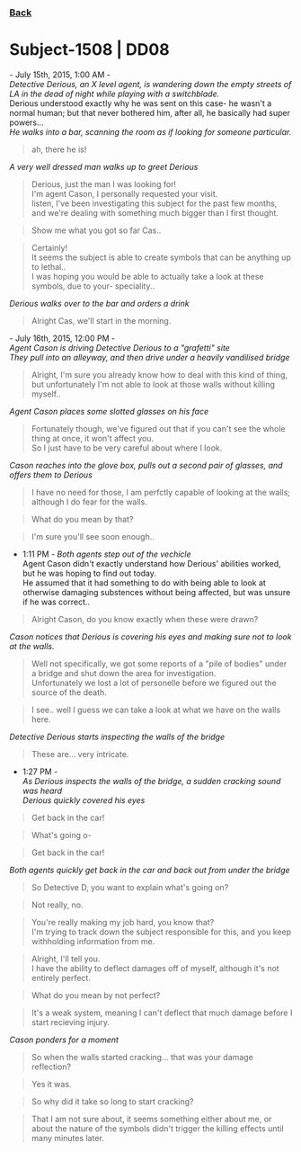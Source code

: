### [Back](https://iredsc.github.io/nova-49/)
# Subject-1508 | DD08

\- July 15th, 2015, 1:00 AM -\
*Detective Derious, an X level agent, is wandering down the empty streets of LA in the dead of night while playing with a switchblade.*\
Derious understood exactly why he was sent on this case- he wasn't a normal human; but that never bothered him, after all, he basically had super powers...\
*He walks into a bar, scanning the room as if looking for someone particular.*
> ah, there he is!

*A very well dressed man walks up to greet Derious*

> Derious, just the man I was looking for!\
> I'm agent Cason, I personally requested your visit.\
> listen, I've been investigating this subject for the past few months, and we're dealing with something much bigger than I first thought.

> Show me what you got so far Cas..

> Certainly!\
> It seems the subject is able to create symbols that can be anything up to lethal..\
> I was hoping you would be able to actually take a look at these symbols, due to your- speciality..

*Derious walks over to the bar and orders a drink*

> Alright Cas, we'll start in the morning.

\- July 16th, 2015, 12:00 PM -\
*Agent Cason is driving Detective Derious to a "grafetti" site*\
*They pull into an alleyway, and then drive under a heavily vandilised bridge*

> Alright, I'm sure you already know how to deal with this kind of thing, but unfortunately I'm not able to look at those walls without killing myself..

*Agent Cason places some slotted glasses on his face*

> Fortunately though, we've figured out that if you can't see the whole thing at once, it won't affect you.\
> So I just have to be very careful about where I look.

*Cason reaches into the glove box, pulls out a second pair of glasses, and offers them to Derious*

> I have no need for those, I am perfctly capable of looking at the walls; although I do fear for the walls.

> What do you mean by that?

> I'm sure you'll see soon enough..

- 1:11 PM -
*Both agents step out of the vechicle*\
Agent Cason didn't exactly understand how Derious' abilities worked, but he was hoping to find out today.\
He assumed that it had something to do with being able to look at otherwise damaging substences without being affected, but was unsure if he was correct..

> Alright Cason, do you know exactly when these were drawn?

*Cason notices that Derious is covering his eyes and making sure not to look at the walls.*

> Well not specifically, we got some reports of a "pile of bodies" under a bridge and shut down the area for investigation.\
> Unfortunately we lost a lot of personelle before we figured out the source of the death.

> I see.. well I guess we can take a look at what we have on the walls here.

*Detective Derious starts inspecting the walls of the bridge*

> These are... very intricate.

- 1:27 PM -\
*As Derious inspects the walls of the bridge, a sudden cracking sound was heard*\
*Derious quickly covered his eyes*

> Get back in the car!

> What's going o-

> Get back in the car!

*Both agents quickly get back in the car and back out from under the bridge*

> So Detective D, you want to explain what's going on?

> Not really, no.

> You're really making my job hard, you know that?\
> I'm trying to track down the subject responsible for this, and you keep withholding information from me.

> Alright, I'll tell you.\
> I have the ability to deflect damages off of myself, although it's not entirely perfect.

> What do you mean by not perfect?

> It's a weak system, meaning I can't deflect that much damage before I start recieving injury.

*Cason ponders for a moment*

> So when the walls started cracking... that was your damage reflection?

> Yes it was.

> So why did it take so long to start cracking?

> That I am not sure about, it seems something either about me, or about the nature of the symbols didn't trigger the killing effects until many minutes later.

